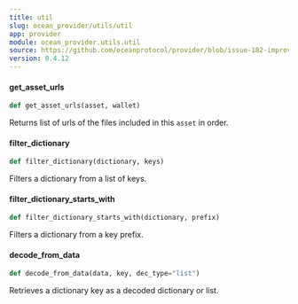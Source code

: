 ```yaml
---
title: util
slug: ocean_provider/utils/util
app: provider
module: ocean_provider.utils.util
source: https://github.com/oceanprotocol/provider/blob/issue-182-improve-docs/ocean_provider/utils/util.py
version: 0.4.12
---
```

#### get\_asset\_urls

```python
def get_asset_urls(asset, wallet)
```

Returns list of urls of the files included in this `asset` in order.

#### filter\_dictionary

```python
def filter_dictionary(dictionary, keys)
```

Filters a dictionary from a list of keys.

#### filter\_dictionary\_starts\_with

```python
def filter_dictionary_starts_with(dictionary, prefix)
```

Filters a dictionary from a key prefix.

#### decode\_from\_data

```python
def decode_from_data(data, key, dec_type="list")
```

Retrieves a dictionary key as a decoded dictionary or list.


